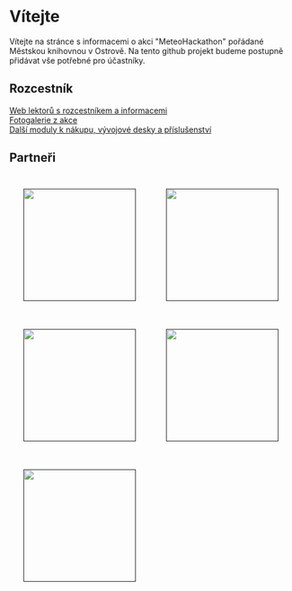 <h1>Vítejte</h1>
Vítejte na stránce s informacemi o akci "MeteoHackathon" pořádané Městskou knihovnou v Ostrově.
Na tento github projekt budeme postupně přidávat vše potřebné pro účastníky.

<h2>Rozcestník</h2>
<a href="https://a3d.czlan.cz/nase-projekty/meteohackathon-2023/" target="_blank">Web lektorů s rozcestníkem a informacemi</a><br>
<a href="https://mkostrov.cz/index.php?l=cs&p=akce&a=1394-meteohackathon-2023#fotky" target="_blank">Fotogalerie z akce</a><br>
<a href="https://www.laskakit.cz/vyhledavani/?string=l%C3%A1skakit" target="_blank">Další moduly k nákupu, vývojové desky a příslušenství</a><br>

<h2>Partneři</h2>
<a href=""><img src="https://a3d.czlan.cz/wp-content/uploads/2023/10/Mestska-knihovna-Ostrov-logo.png" width="200px" style="margin: 25px;"></a>
<a href=""><img src="https://a3d.czlan.cz/wp-content/uploads/2023/10/czlan-Corel-bolt-1024x312.png" width="200px" style="margin: 25px;"></a>
<a href=""><img src="https://a3d.czlan.cz/wp-content/uploads/2023/10/RGB_Meet_and_Code_Logo@4x.png" width="200px" style="margin: 25px;"></a>
<a href=""><img src="https://a3d.czlan.cz/wp-content/uploads/2023/10/laskakit_tagline_crop-1-1024x260.png" width="200px" style="margin: 25px;"></a>
<a href=""><img src="https://a3d.czlan.cz/wp-content/uploads/2023/10/TMEP-slogan.png" width="200px" style="margin: 25px;"></a>
